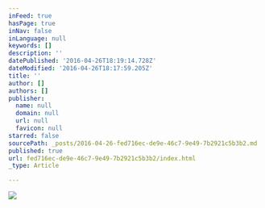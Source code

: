 ```yaml
---
inFeed: true
hasPage: true
inNav: false
inLanguage: null
keywords: []
description: ''
datePublished: '2016-04-26T18:19:14.728Z'
dateModified: '2016-04-26T18:17:59.205Z'
title: ''
author: []
authors: []
publisher:
  name: null
  domain: null
  url: null
  favicon: null
starred: false
sourcePath: _posts/2016-04-26-fed716ec-de9e-46c7-9e49-7b2921c5b3b2.md
published: true
url: fed716ec-de9e-46c7-9e49-7b2921c5b3b2/index.html
_type: Article

---
```

![](https://the-grid-user-content.s3-us-west-2.amazonaws.com/ce0ea3cb-cbc8-4759-9532-6a95523f067c.jpg)